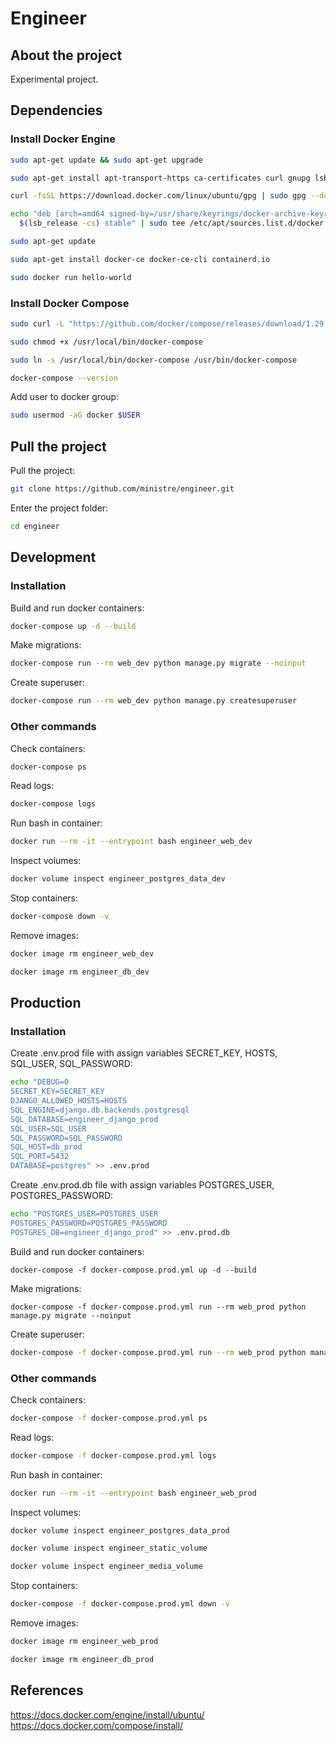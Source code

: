 # Engineer

## About the project

Experimental project.

## Dependencies
### Install Docker Engine
```bash
sudo apt-get update && sudo apt-get upgrade
```
```bash
sudo apt-get install apt-transport-https ca-certificates curl gnupg lsb-release
```
```bash
curl -fsSL https://download.docker.com/linux/ubuntu/gpg | sudo gpg --dearmor -o /usr/share/keyrings/docker-archive-keyring.gpg
```
```bash
echo "deb [arch=amd64 signed-by=/usr/share/keyrings/docker-archive-keyring.gpg] https://download.docker.com/linux/ubuntu \
  $(lsb_release -cs) stable" | sudo tee /etc/apt/sources.list.d/docker.list > /dev/null
```
```bash
sudo apt-get update
```
```bash
sudo apt-get install docker-ce docker-ce-cli containerd.io
```
```bash
sudo docker run hello-world
```
### Install Docker Compose
```bash
sudo curl -L "https://github.com/docker/compose/releases/download/1.29.2/docker-compose-$(uname -s)-$(uname -m)" -o /usr/local/bin/docker-compose
```
```bash
sudo chmod +x /usr/local/bin/docker-compose
```
```bash
sudo ln -s /usr/local/bin/docker-compose /usr/bin/docker-compose
```
```bash
docker-compose --version
```
Add user to docker group:
```bash
sudo usermod -aG docker $USER
```

## Pull the project
Pull the project:
```bash
git clone https://github.com/ministre/engineer.git
```
Enter the project folder:
```bash
cd engineer
```

## Development
### Installation
Build and run docker containers:
```bash
docker-compose up -d --build
```
Make migrations:
```bash
docker-compose run --rm web_dev python manage.py migrate --noinput
```
Create superuser:
```bash
docker-compose run --rm web_dev python manage.py createsuperuser
```
### Other commands
Check containers:
```bash
docker-compose ps
```
Read logs:
```bash
docker-compose logs
```
Run bash in container:
```bash
docker run --rm -it --entrypoint bash engineer_web_dev
```
Inspect volumes:
```bash
docker volume inspect engineer_postgres_data_dev
```
Stop containers:
```bash
docker-compose down -v
```
Remove images:
```bash
docker image rm engineer_web_dev
```
```bash
docker image rm engineer_db_dev
```

## Production
### Installation
Create .env.prod file with assign variables SECRET_KEY, HOSTS, SQL_USER, SQL_PASSWORD:
```bash
echo "DEBUG=0
SECRET_KEY=SECRET_KEY
DJANGO_ALLOWED_HOSTS=HOSTS
SQL_ENGINE=django.db.backends.postgresql
SQL_DATABASE=engineer_django_prod
SQL_USER=SQL_USER
SQL_PASSWORD=SQL_PASSWORD
SQL_HOST=db_prod
SQL_PORT=5432
DATABASE=postgres" >> .env.prod
```
Create .env.prod.db file with assign variables POSTGRES_USER, POSTGRES_PASSWORD:
```bash
echo "POSTGRES_USER=POSTGRES_USER
POSTGRES_PASSWORD=POSTGRES_PASSWORD
POSTGRES_DB=engineer_django_prod" >> .env.prod.db
```
Build and run docker containers:
```
docker-compose -f docker-compose.prod.yml up -d --build
```
Make migrations:
```
docker-compose -f docker-compose.prod.yml run --rm web_prod python manage.py migrate --noinput
```
Create superuser:
```bash
docker-compose -f docker-compose.prod.yml run --rm web_prod python manage.py createsuperuser
```
### Other commands
Check containers:
```bash
docker-compose -f docker-compose.prod.yml ps
```
Read logs:
```bash
docker-compose -f docker-compose.prod.yml logs
```
Run bash in container:
```bash
docker run --rm -it --entrypoint bash engineer_web_prod
```
Inspect volumes:
```bash
docker volume inspect engineer_postgres_data_prod
```
```bash
docker volume inspect engineer_static_volume
```
```bash
docker volume inspect engineer_media_volume
```
Stop containers:
```bash
docker-compose -f docker-compose.prod.yml down -v
```
Remove images:
```bash
docker image rm engineer_web_prod
```
```bash
docker image rm engineer_db_prod
```

## References
https://docs.docker.com/engine/install/ubuntu/
https://docs.docker.com/compose/install/

